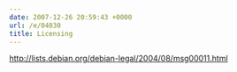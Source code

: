 ```yaml
---
date: 2007-12-26 20:59:43 +0000
url: /e/04030
title: Licensing
---
```


http://lists.debian.org/debian-legal/2004/08/msg00011.html
